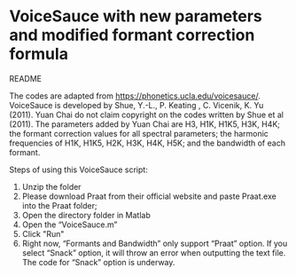 # VoiceSauce with new parameters and modified formant correction formula
README

The codes are adapted from https://phonetics.ucla.edu/voicesauce/. VoiceSauce is developed by Shue, Y.-L., P. Keating , C. Vicenik, K. Yu (2011). Yuan Chai do not claim copyright on the codes written by Shue et al (2011). The parameters added by Yuan Chai are H3, H1K, H1K5, H3K, H4K; the formant correction values for all spectral parameters; the harmonic frequencies of H1K, H1K5, H2K, H3K, H4K, H5K; and the bandwidth of each formant.

Steps of using this VoiceSauce script:
1. Unzip the folder
2. Please download Praat from their official website and paste Praat.exe into the Praat folder;
3. Open the directory folder in Matlab
4. Open the “VoiceSauce.m”
5. Click "Run"
6. Right now, “Formants and Bandwidth” only support “Praat” option. If you select “Snack” option, it will throw an error when outputting the text file. The code for “Snack” option is underway.
